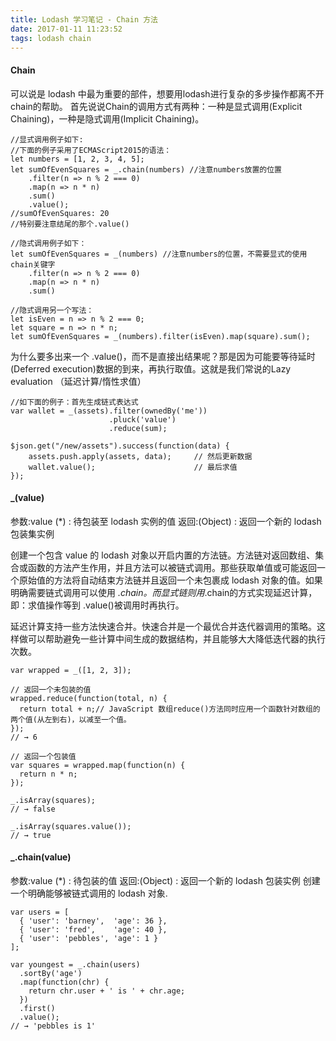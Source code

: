 ```yaml
---
title: Lodash 学习笔记 - Chain 方法
date: 2017-01-11 11:23:52
tags: lodash chain
---
```

#### Chain
可以说是 lodash 中最为重要的部件，想要用lodash进行复杂的多步操作都离不开chain的帮助。
首先说说Chain的调用方式有两种：一种是显式调用(Explicit Chaining)，一种是隐式调用(Implicit Chaining)。
```
//显式调用例子如下:
//下面的例子采用了ECMAScript2015的语法：
let numbers = [1, 2, 3, 4, 5];
let sumOfEvenSquares = _.chain(numbers) //注意numbers放置的位置
    .filter(n => n % 2 === 0)
    .map(n => n * n)
    .sum()
    .value();    
//sumOfEvenSquares: 20
//特别要注意结尾的那个.value()
```
```
//隐式调用例子如下：
let sumOfEvenSquares = _(numbers) //注意numbers的位置，不需要显式的使用chain关键字
    .filter(n => n % 2 === 0)
    .map(n => n * n)
    .sum()
```
```
//隐式调用另一个写法：
let isEven = n => n % 2 === 0;
let square = n => n * n;
let sumOfEvenSquares = _(numbers).filter(isEven).map(square).sum();
```
为什么要多出来一个 .value()，而不是直接出结果呢？那是因为可能要等待延时(Deferred execution)数据的到来，再执行取值。这就是我们常说的Lazy evaluation （延迟计算/惰性求值）
```
//如下面的例子：首先生成链式表达式
var wallet = _(assets).filter(ownedBy('me'))
                      .pluck('value')
                      .reduce(sum);

$json.get("/new/assets").success(function(data) {
    assets.push.apply(assets, data);     // 然后更新数据
    wallet.value();                      // 最后求值
});
```
#### _(value)
参数:value (*) : 待包装至 lodash 实例的值
返回:(Object) : 返回一个新的 lodash 包装集实例

创建一个包含 value 的 lodash 对象以开启内置的方法链。方法链对返回数组、集合或函数的方法产生作用，并且方法可以被链式调用。那些获取单值或可能返回一个原始值的方法将自动结束方法链并且返回一个未包裹成 lodash 对象的值。如果明确需要链式调用可以使用 _.chain。而显式链则用_.chain的方式实现延迟计算，即：求值操作等到 .value()被调用时再执行。

延迟计算支持一些方法快速合并。快速合并是一个最优合并迭代器调用的策略。这样做可以帮助避免一些计算中间生成的数据结构，并且能够大大降低迭代器的执行次数。
```
var wrapped = _([1, 2, 3]);

// 返回一个未包装的值
wrapped.reduce(function(total, n) {
  return total + n;// JavaScript 数组reduce()方法同时应用一个函数针对数组的两个值(从左到右)，以减至一个值。
});
// → 6

// 返回一个包装值
var squares = wrapped.map(function(n) {
  return n * n;
});

_.isArray(squares);
// → false

_.isArray(squares.value());
// → true
```

#### _.chain(value)
参数:value (*) : 待包装的值
返回:(Object) : 返回一个新的 lodash 包装实例
创建一个明确能够被链式调用的 lodash 对象.
```
var users = [
  { 'user': 'barney',  'age': 36 },
  { 'user': 'fred',    'age': 40 },
  { 'user': 'pebbles', 'age': 1 }
];

var youngest = _.chain(users)
  .sortBy('age')
  .map(function(chr) {
    return chr.user + ' is ' + chr.age;
  })
  .first()
  .value();
// → 'pebbles is 1'
```

